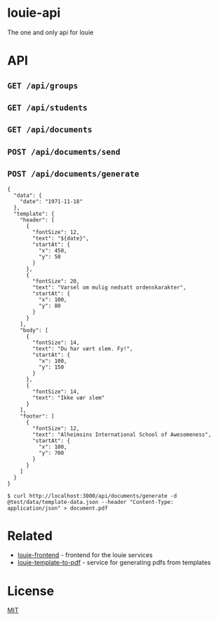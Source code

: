 # louie-api

The one and only api for louie

# API

## `GET /api/groups`

## `GET /api/students`

## `GET /api/documents`

## `POST /api/documents/send`

## `POST /api/documents/generate`

```
{
  "data": {
    "date": "1971-11-18"
  },
  "template": {
    "header": [
      {
        "fontSize": 12,
        "text": "${date}",
        "startAt": {
          "x": 450,
          "y": 50
        }
      },
      {
        "fontSize": 20,
        "text": "Varsel om mulig nedsatt ordenskarakter",
        "startAt": {
          "x": 100,
          "y": 80
        }
      }
    ],
    "body": [
      {
        "fontSize": 14,
        "text": "Du har vært slem. Fy!",
        "startAt": {
          "x": 100,
          "y": 150
        }
      },
      {
        "fontSize": 14,
        "text": "Ikke vær slem"
      }
    ],
    "footer": [
      {
        "fontSize": 12,
        "text": "Alheimsins International School of Awesomeness",
        "startAt": {
          "x": 100,
          "y": 700
        }
      }
    ]
  }
}
```

```
$ curl http://localhost:3000/api/documents/generate -d @test/data/template-data.json --header "Content-Type: application/json" > document.pdf
```

# Related
- [louie-frontend](https://github.com/Alheimsins/louie-frontend) - frontend for the louie services
- [louie-template-to-pdf](https://github.com/Alheimsins/louie-template-to-pdf) - service for generating pdfs from templates

# License

[MIT](LICENSE)